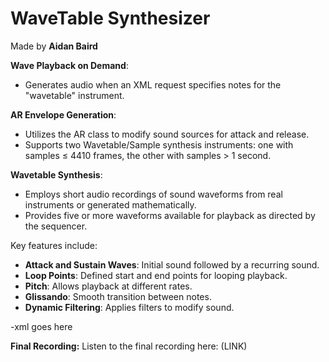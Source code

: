 # WaveTable Synthesizer
Made by **Aidan Baird**

 **Wave Playback on Demand**: 
   - Generates audio when an XML request specifies notes for the "wavetable" instrument.

 **AR Envelope Generation**: 
   - Utilizes the AR class to modify sound sources for attack and release. 
   - Supports two Wavetable/Sample synthesis instruments: one with samples ≤ 4410 frames, the other with samples > 1 second.

 **Wavetable Synthesis**: 
   - Employs short audio recordings of sound waveforms from real instruments or generated mathematically. 
   - Provides five or more waveforms available for playback as directed by the sequencer.

Key features include:

- **Attack and Sustain Waves**: Initial sound followed by a recurring sound.
- **Loop Points**: Defined start and end points for looping playback.
- **Pitch**: Allows playback at different rates.
- **Glissando**: Smooth transition between notes.
- **Dynamic Filtering**: Applies filters to modify sound.

-xml goes here

**Final Recording:** 
Listen to the final recording here: (LINK)
